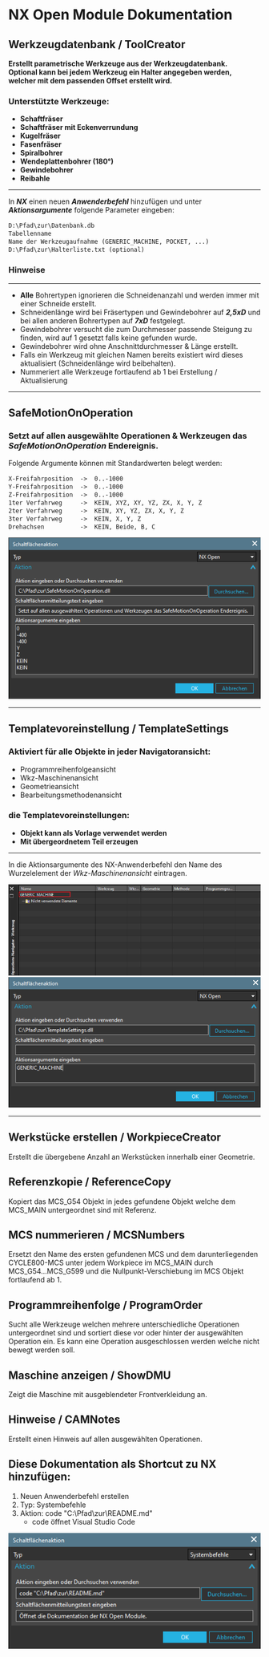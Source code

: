 
# **NX Open Module Dokumentation**

## Werkzeugdatenbank / ToolCreator

**Erstellt parametrische Werkzeuge aus der Werkzeugdatenbank.**<br>
**Optional kann bei jedem Werkzeug ein Halter angegeben werden, welcher mit dem passenden Offset erstellt wird.**

### Unterstützte Werkzeuge:

- **Schaftfräser**
- **Schaftfräser mit Eckenverrundung**
- **Kugelfräser**
- **Fasenfräser**
- **Spiralbohrer**
- **Wendeplattenbohrer (180°)**
- **Gewindebohrer**
- **Reibahle**

---

In ***NX*** einen neuen ***Anwenderbefehl*** hinzufügen und unter ***Aktionsargumente*** folgende Parameter eingeben:

    D:\Pfad\zur\Datenbank.db
    Tabellenname
    Name der Werkzeugaufnahme (GENERIC_MACHINE, POCKET, ...)
    D:\Pfad\zur\Halterliste.txt (optional)

### **Hinweise**

---
- **Alle** Bohrertypen ignorieren die Schneidenanzahl und werden immer mit einer Schneide erstellt.
- Schneidenlänge wird bei Fräsertypen und Gewindebohrer auf ***2,5xD*** und bei allen anderen Bohrertypen auf ***7xD*** festgelegt.
- Gewindebohrer versucht die zum Durchmesser passende Steigung zu finden, wird auf 1 gesetzt falls keine gefunden wurde.
- Gewindebohrer wird ohne Anschnittdurchmesser & Länge erstellt.
- Falls ein Werkzeug mit gleichen Namen bereits existiert wird dieses aktualisiert (Schneidenlänge wird beibehalten).
- Nummeriert alle Werkzeuge fortlaufend ab 1 bei Erstellung / Aktualisierung
---

## SafeMotionOnOperation

### **Setzt auf allen ausgewählte Operationen & Werkzeugen das ***SafeMotionOnOperation*** Endereignis.**

Folgende Argumente können mit Standardwerten belegt werden:
    
    X-Freifahrposition  ->  0..-1000
    Y-Freifahrposition  ->  0..-1000
    Z-Freifahrposition  ->  0..-1000
    1ter Verfahrweg     ->  KEIN, XYZ, XY, YZ, ZX, X, Y, Z
    2ter Verfahrweg     ->  KEIN, XY, YZ, ZX, X, Y, Z
    3ter Verfahrweg     ->  KEIN, X, Y, Z
    Drehachsen          ->  KEIN, Beide, B, C


![SafeMotionOnOperation](Assets/SafeMotionOnOperation.png)

---

## Templatevoreinstellung / TemplateSettings

### Aktiviert für alle Objekte in jeder Navigatoransicht:

- Programmreihenfolgeansicht
- Wkz-Maschinenansicht
- Geometrieansicht
- Bearbeitungsmethodenansicht

### die Templatevoreinstellungen:

- **Objekt kann als Vorlage verwendet werden**
- **Mit übergeordnetem Teil erzeugen**

---
In die Aktionsargumente des NX-Anwenderbefehl den Name des Wurzelelement der *Wkz-Maschinenansicht* eintragen.

![Templatevoreinstellung_nav_name](Assets/Templatevoreinstellung_nav_name.png)
![Templatevoreinstellung](Assets/Templatevoreinstellung.png)

---


## Werkstücke erstellen / WorkpieceCreator

Erstellt die übergebene Anzahl an Werkstücken innerhalb einer Geometrie.


## Referenzkopie / ReferenceCopy

Kopiert das MCS_G54 Objekt in jedes gefundene Objekt welche dem MCS_MAIN untergeordnet sind mit Referenz.


## MCS nummerieren / MCSNumbers

Ersetzt den Name des ersten gefundenen MCS und dem darunterliegenden CYCLE800-MCS unter jedem Workpiece im MCS_MAIN durch MCS_G54...MCS_G599 und die Nullpunkt-Verschiebung im MCS Objekt fortlaufend ab 1.


## Programmreihenfolge / ProgramOrder

Sucht alle Werkzeuge welchen mehrere unterschiedliche Operationen untergeordnet sind und sortiert diese vor oder hinter der ausgewählten Operation ein.
Es kann eine Operation ausgeschlossen werden welche nicht bewegt werden soll.


## Maschine anzeigen / ShowDMU

Zeigt die Maschine mit ausgeblendeter Frontverkleidung an.


## Hinweise / CAMNotes

Erstellt einen Hinweis auf allen ausgewählten Operationen.

## Diese Dokumentation als Shortcut zu NX hinzufügen:

1. Neuen Anwenderbefehl erstellen
2. Typ: Systembefehle
3. Aktion: code "C:\Pfad\zur\README.md"
    - code öffnet Visual Studio Code

![Dokumentation](Assets/Dokumentation.png)